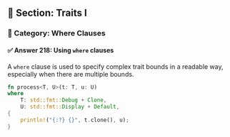 ## 📘 Section: Traits I  
### 🔹 Category: Where Clauses  
#### ✅ Answer 218: Using `where` clauses

A `where` clause is used to specify complex trait bounds in a readable way, especially when there are multiple bounds.

```rust
fn process<T, U>(t: T, u: U)
where
    T: std::fmt::Debug + Clone,
    U: std::fmt::Display + Default,
{
    println!("{:?} {}", t.clone(), u);
}
```
